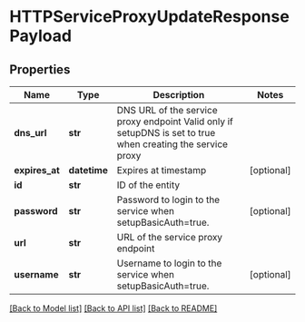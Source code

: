 # HTTPServiceProxyUpdateResponsePayload

## Properties
Name | Type | Description | Notes
------------ | ------------- | ------------- | -------------
**dns_url** | **str** | DNS URL of the service proxy endpoint Valid only if setupDNS is set to true when creating the service proxy | 
**expires_at** | **datetime** | Expires at timestamp | [optional] 
**id** | **str** | ID of the entity | 
**password** | **str** | Password to login to the service when setupBasicAuth&#x3D;true. | [optional] 
**url** | **str** | URL of the service proxy endpoint | 
**username** | **str** | Username to login to the service when setupBasicAuth&#x3D;true. | [optional] 

[[Back to Model list]](../README.md#documentation-for-models) [[Back to API list]](../README.md#documentation-for-api-endpoints) [[Back to README]](../README.md)

